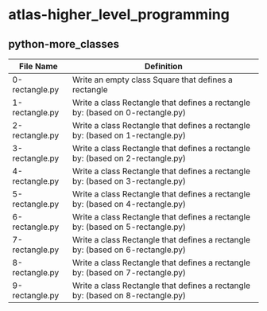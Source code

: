 # atlas-higher_level_programming

## python-more_classes
| File Name | Definition |
| --- | --- |
| 0-rectangle.py | Write an empty class Square that defines a rectangle |
| 1-rectangle.py | Write a class Rectangle that defines a rectangle by: (based on 0-rectangle.py) |
| 2-rectangle.py | Write a class Rectangle that defines a rectangle by: (based on 1-rectangle.py) |
| 3-rectangle.py | Write a class Rectangle that defines a rectangle by: (based on 2-rectangle.py) |
| 4-rectangle.py | Write a class Rectangle that defines a rectangle by: (based on 3-rectangle.py) |
| 5-rectangle.py | Write a class Rectangle that defines a rectangle by: (based on 4-rectangle.py) |
| 6-rectangle.py | Write a class Rectangle that defines a rectangle by: (based on 5-rectangle.py) |
| 7-rectangle.py | Write a class Rectangle that defines a rectangle by: (based on 6-rectangle.py) |
| 8-rectangle.py | Write a class Rectangle that defines a rectangle by: (based on 7-rectangle.py) |
| 9-rectangle.py | Write a class Rectangle that defines a rectangle by: (based on 8-rectangle.py) |
